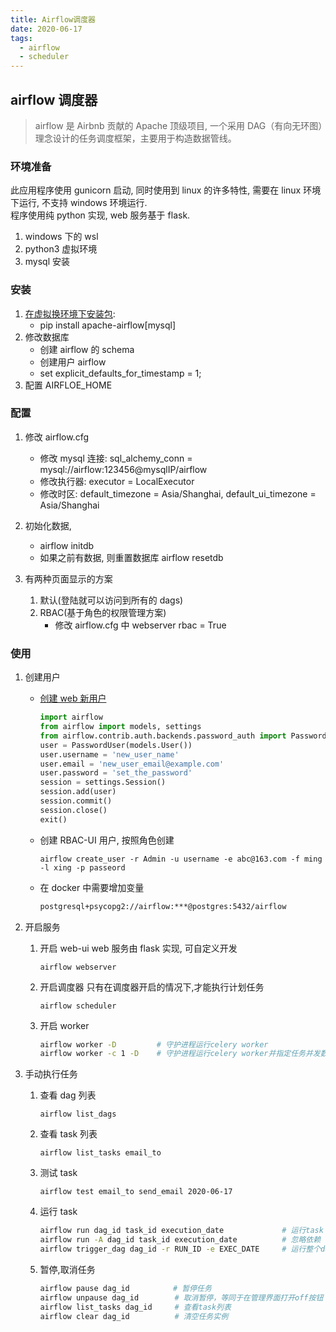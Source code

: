 ```yaml
---
title: Airflow调度器
date: 2020-06-17
tags:
  - airflow
  - scheduler
---
```


## airflow 调度器

> airflow 是 Airbnb 贡献的 Apache 顶级项目, 一个采用 DAG（有向无环图）理念设计的任务调度框架，主要用于构造数据管线。

<!--more-->

### 环境准备

此应用程序使用 gunicorn 启动, 同时使用到 linux 的许多特性, 需要在 linux 环境下运行, 不支持 windows 环境运行.  
程序使用纯 python 实现, web 服务基于 flask.

1. windows 下的 wsl
2. python3 虚拟环境
3. mysql 安装

### 安装

1. [在虚拟换环境下安装包](http://airflow.apache.org/docs/stable/installation.html):
   - pip install apache-airflow[mysql]
2. 修改数据库
   - 创建 airflow 的 schema
   - 创建用户 airflow
   - set explicit_defaults_for_timestamp = 1;
3. 配置 AIRFLOE_HOME

### 配置

1. 修改 airflow.cfg

   - 修改 mysql 连接: sql_alchemy_conn = mysql://airflow:123456@mysqlIP/airflow
   - 修改执行器: executor = LocalExecutor
   - 修改时区: default_timezone = Asia/Shanghai, default_ui_timezone = Asia/Shanghai

2. 初始化数据,

   - airflow initdb
   - 如果之前有数据, 则重置数据库 airflow resetdb

3. 有两种页面显示的方案
   1. 默认(登陆就可以访问到所有的 dags)
   2. RBAC(基于角色的权限管理方案)
      - 修改 airflow.cfg 中 webserver rbac = True

### 使用

1. 创建用户
   - [创建 web 新用户](http://airflow.apache.org/docs/stable/security.html)
     ```python
     import airflow
     from airflow import models, settings
     from airflow.contrib.auth.backends.password_auth import PasswordUser
     user = PasswordUser(models.User())
     user.username = 'new_user_name'
     user.email = 'new_user_email@example.com'
     user.password = 'set_the_password'
     session = settings.Session()
     session.add(user)
     session.commit()
     session.close()
     exit()
     ```
   - 创建 RBAC-UI 用户, 按照角色创建
     ```shell
     airflow create_user -r Admin -u username -e abc@163.com -f ming -l xing -p passeord
     ```
   - 在 docker 中需要增加变量
     ```bash
     postgresql+psycopg2://airflow:***@postgres:5432/airflow
     ```
2. 开启服务

   1. 开启 web-ui
      web 服务由 flask 实现, 可自定义开发
      ```shell
      airflow webserver
      ```
   2. 开启调度器
      只有在调度器开启的情况下,才能执行计划任务
      ```shell
      airflow scheduler
      ```
   3. 开启 worker

      ```bash
      airflow worker -D         # 守护进程运行celery worker
      airflow worker -c 1 -D    # 守护进程运行celery worker并指定任务并发数为1
      ```

3. 手动执行任务

   1. 查看 dag 列表
      ```shell
      airflow list_dags
      ```
   1. 查看 task 列表
      ```shell
      airflow list_tasks email_to
      ```
   1. 测试 task
      ```shell
      airflow test email_to send_email 2020-06-17
      ```
   1. 运行 task
      ```bash
      airflow run dag_id task_id execution_date             # 运行task
      airflow run -A dag_id task_id execution_date          # 忽略依赖 task 运行 task
      airflow trigger_dag dag_id -r RUN_ID -e EXEC_DATE     # 运行整个dag文件
      ```
   1. 暂停,取消任务

      ```bash
      airflow pause dag_id　        # 暂停任务
      airflow unpause dag_id        # 取消暂停，等同于在管理界面打开off按钮
      airflow list_tasks dag_id     # 查看task列表
      airflow clear dag_id          # 清空任务实例
      ```
